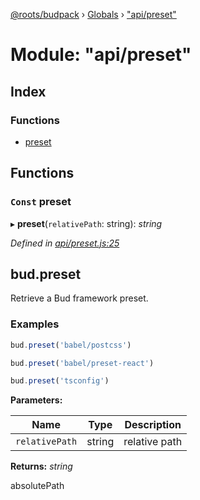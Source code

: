 [@roots/budpack](../README.md) › [Globals](../globals.md) › ["api/preset"](_api_preset_.md)

# Module: "api/preset"

## Index

### Functions

* [preset](_api_preset_.md#const-preset)

## Functions

### `Const` preset

▸ **preset**(`relativePath`: string): *string*

*Defined in [api/preset.js:25](https://github.com/roots/bud-support/blob/bc9161d/src/budpack/builder/api/preset.js#L25)*

## bud.preset

Retrieve a Bud framework preset.

### Examples

```js
bud.preset('babel/postcss')
```

```js
bud.preset('babel/preset-react')
```

```js
bud.preset('tsconfig')
```

**Parameters:**

Name | Type | Description |
------ | ------ | ------ |
`relativePath` | string | relative path |

**Returns:** *string*

absolutePath
